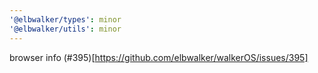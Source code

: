 ```yaml
---
'@elbwalker/types': minor
'@elbwalker/utils': minor
---
```


browser info (#395)[https://github.com/elbwalker/walkerOS/issues/395]
